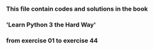 ### This file contain codes and solutions in the book
### 'Learn Python 3 the Hard Way'
### from exercise 01 to exercise 44
